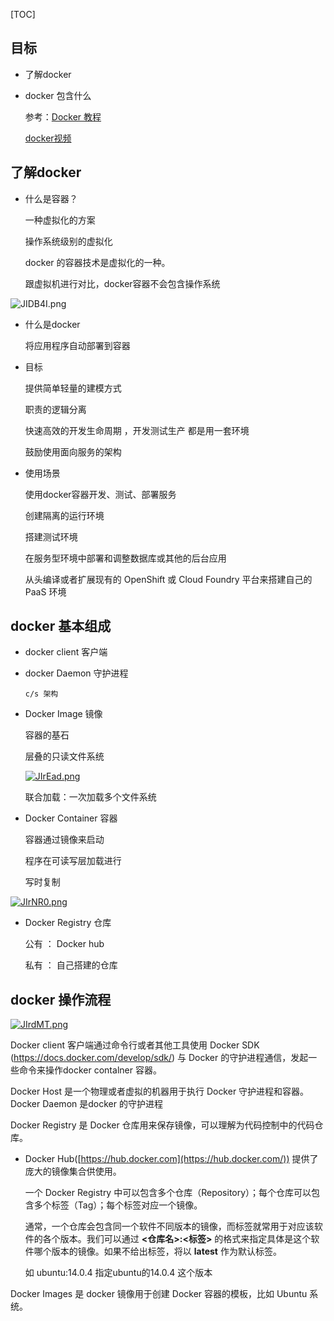 

[TOC]

## 目标

* 了解docker

* docker 包含什么

  参考：[Docker 教程](https://www.runoob.com/docker/docker-tutorial.html)

  [docker视频](https://www.php.cn/code/8787.html)

## 了解docker

* 什么是容器？

  一种虚拟化的方案

  操作系统级别的虚拟化

  docker 的容器技术是虚拟化的一种。

  跟虚拟机进行对比，docker容器不会包含操作系统

![JIDB4I.png](https://s1.ax1x.com/2020/04/28/JIDB4I.png)


* 什么是docker

  将应用程序自动部署到容器

* 目标

  提供简单轻量的建模方式

  职责的逻辑分离

  快速高效的开发生命周期 ，开发测试生产 都是用一套环境

  鼓励使用面向服务的架构

* 使用场景

  使用docker容器开发、测试、部署服务

  创建隔离的运行环境

  搭建测试环境

  在服务型环境中部署和调整数据库或其他的后台应用

  从头编译或者扩展现有的 OpenShift 或 Cloud Foundry 平台来搭建自己的 PaaS 环境

## docker 基本组成

* docker client 客户端

* docker Daemon 守护进程

      c/s 架构

* Docker Image 镜像

  容器的基石

  层叠的只读文件系统

  [![JIrEad.png](https://s1.ax1x.com/2020/04/28/JIrEad.png)](https://imgchr.com/i/JIrEad)



  联合加载：一次加载多个文件系统

* Docker Container 容器

  容器通过镜像来启动

  程序在可读写层加载进行

  写时复制

[![JIrNR0.png](https://s1.ax1x.com/2020/04/28/JIrNR0.png)](https://imgchr.com/i/JIrNR0)

* Docker Registry 仓库

  公有 ： Docker hub

  私有 ： 自己搭建的仓库

## docker 操作流程

[![JIrdMT.png](https://s1.ax1x.com/2020/04/28/JIrdMT.png)](https://imgchr.com/i/JIrdMT)




Docker client 客户端通过命令行或者其他工具使用 Docker SDK (https://docs.docker.com/develop/sdk/) 与 Docker 的守护进程通信，发起一些命令来操作docker contalner 容器。

Docker Host 是一个物理或者虚拟的机器用于执行 Docker 守护进程和容器。
Docker Daemon 是docker 的守护进程

Docker Registry 是 Docker 仓库用来保存镜像，可以理解为代码控制中的代码仓库。

* Docker Hub([https://hub.docker.com](https://hub.docker.com/)) 提供了庞大的镜像集合供使用。

  一个 Docker Registry 中可以包含多个仓库（Repository）；每个仓库可以包含多个标签（Tag）；每个标签对应一个镜像。

  通常，一个仓库会包含同一个软件不同版本的镜像，而标签就常用于对应该软件的各个版本。我们可以通过 **<仓库名>:<标签>** 的格式来指定具体是这个软件哪个版本的镜像。如果不给出标签，将以 **latest** 作为默认标签。

  如  ubuntu:14.0.4   指定ubuntu的14.0.4 这个版本

 

Docker Images 是 docker 镜像用于创建 Docker 容器的模板，比如 Ubuntu 系统。
